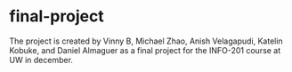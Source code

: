 # final-project
The project is created by Vinny B, Michael Zhao, Anish Velagapudi, Katelin Kobuke, and Daniel Almaguer as a final project for the INFO-201 course at UW in december.
